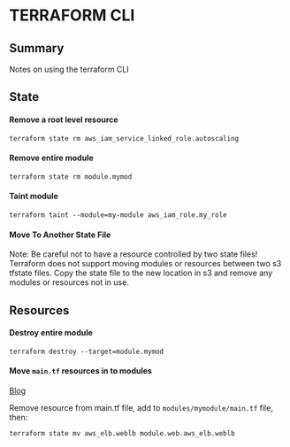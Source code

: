 # TERRAFORM CLI

## Summary

Notes on using the terraform CLI

## State

#### Remove a root level resource

```console
terraform state rm aws_iam_service_linked_role.autoscaling
```

#### Remove entire module

```console
terraform state rm module.mymod
```

#### Taint module

```console
terraform taint --module=my-module aws_iam_role.my_role
```

#### Move To Another State File

Note: Be careful not to have a resource controlled by two state files!
Terraform does not support moving modules or resources between two s3 tfstate
files. Copy the state file to the new location in s3 and remove any modules
or resources not in use.

## Resources

#### Destroy entire module

```console
terraform destroy --target=module.mymod
```

#### Move `main.tf` resources in to modules

[Blog](https://ryaneschinger.com/blog/terraform-state-move/)

Remove resource from main.tf file, add to `modules/mymodule/main.tf` file, then:

```console
terraform state mv aws_elb.weblb module.web.aws_elb.weblb
```
